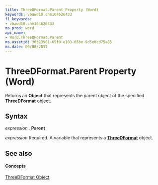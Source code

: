 ```yaml
---
title: ThreeDFormat.Parent Property (Word)
keywords: vbawd10.chm164626433
f1_keywords:
- vbawd10.chm164626433
ms.prod: word
api_name:
- Word.ThreeDFormat.Parent
ms.assetid: 30323961-69f0-e183-65be-9d5e0cd75a05
ms.date: 06/08/2017
---
```



# ThreeDFormat.Parent Property (Word)

Returns an  **Object** that represents the parent object of the specified **ThreeDFormat** object.


## Syntax

 _expression_ . **Parent**

 _expression_ Required. A variable that represents a **[ThreeDFormat](Word.ThreeDFormat.md)** object.


## See also


#### Concepts


[ThreeDFormat Object](Word.ThreeDFormat.md)

